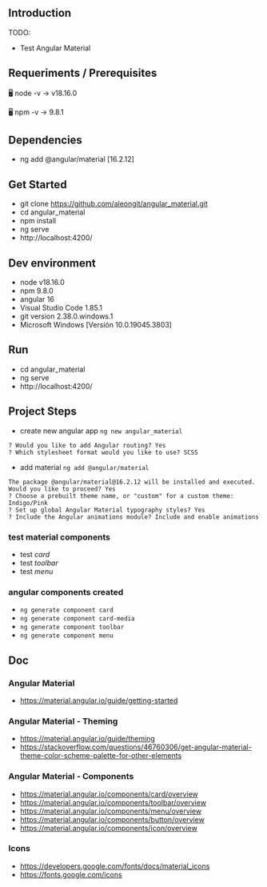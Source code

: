 ## Introduction

TODO:
- Test Angular Material




## Requeriments / Prerequisites

🖥️ node -v
→ v18.16.0

🖥️ npm -v
→ 9.8.1



## Dependencies

- ng add @angular/material [16.2.12]



## Get Started

- git clone https://github.com/aleongit/angular_material.git
- cd angular_material
- npm install
- ng serve
- http://localhost:4200/



## Dev environment

- node v18.16.0
- npm 9.8.0
- angular 16
- Visual Studio Code 1.85.1
- git version 2.38.0.windows.1
- Microsoft Windows [Versión 10.0.19045.3803]




## Run

- cd angular_material
- ng serve
- http://localhost:4200/




## Project Steps

- create new angular app `ng new angular_material`
```
? Would you like to add Angular routing? Yes
? Which stylesheet format would you like to use? SCSS
```
- add material `ng add @angular/material`
```
The package @angular/material@16.2.12 will be installed and executed.
Would you like to proceed? Yes
? Choose a prebuilt theme name, or "custom" for a custom theme: Indigo/Pink
? Set up global Angular Material typography styles? Yes
? Include the Angular animations module? Include and enable animations
```

### test material components
- test *card* <mat-card>
- test *toolbar* <mat-toolbar>
- test *menu* <mat-menu>


### angular components created
- `ng generate component card`
- `ng generate component card-media`
- `ng generate component toolbar`
- `ng generate component menu`




## Doc

### Angular Material
- https://material.angular.io/guide/getting-started

### Angular Material - Theming
- https://material.angular.io/guide/theming
- https://stackoverflow.com/questions/46760306/get-angular-material-theme-color-scheme-palette-for-other-elements

### Angular Material - Components 
- https://material.angular.io/components/card/overview
- https://material.angular.io/components/toolbar/overview
- https://material.angular.io/components/menu/overview
- https://material.angular.io/components/button/overview
- https://material.angular.io/components/icon/overview

### Icons
- https://developers.google.com/fonts/docs/material_icons
- https://fonts.google.com/icons






